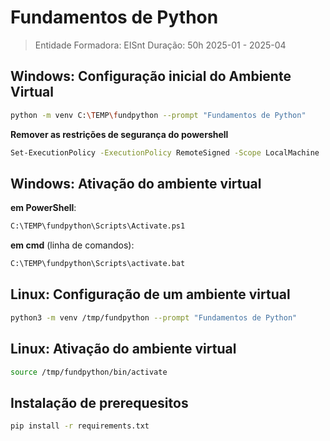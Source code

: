 # Fundamentos de Python
> Entidade Formadora: EISnt
> Duração: 50h
> 2025-01 - 2025-04


## Windows: Configuração inicial do Ambiente Virtual 
```bash
python -m venv C:\TEMP\fundpython --prompt "Fundamentos de Python"
```

**Remover as restrições de segurança do powershell**
```bash
Set-ExecutionPolicy -ExecutionPolicy RemoteSigned -Scope LocalMachine
```

## Windows: Ativação do ambiente virtual

**em PowerShell**:
```bash
C:\TEMP\fundpython\Scripts\Activate.ps1
```

**em cmd** (linha de comandos):
```bash
C:\TEMP\fundpython\Scripts\activate.bat
```

## Linux: Configuração de um ambiente virtual
```bash
python3 -m venv /tmp/fundpython --prompt "Fundamentos de Python"
```

## Linux: Ativação do ambiente virtual
```bash
source /tmp/fundpython/bin/activate
```

## Instalação de prerequesitos
```bash
pip install -r requirements.txt
```
